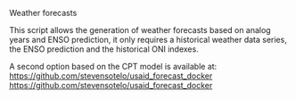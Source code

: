 Weather forecasts

This script allows the generation of weather forecasts based on analog years and ENSO prediction, it only requires a historical weather data series, the ENSO prediction and the historical ONI indexes. 

A second option based on the CPT model is available at: <https://github.com/stevensotelo/usaid_forecast_docker> https://github.com/stevensotelo/usaid_forecast_docker